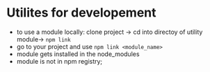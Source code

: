 # Utilites for developement

-   to use a module locally: clone project -> cd into directoy of utility module-> `npm link`
-   go to your project and use `npm link <module_name>`
-   module gets installed in the node_modules
-   module is not in npm registry;
